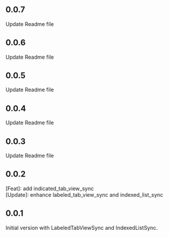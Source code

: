 ## 0.0.7

Update Readme file
## 0.0.6

Update Readme file
## 0.0.5

Update Readme file
## 0.0.4

Update Readme file
## 0.0.3

Update Readme file

## 0.0.2

[Feat]: add indicated_tab_view_sync<br>
[Update]: enhance labeled_tab_view_sync and indexed_list_sync

## 0.0.1

Initial version with LabeledTabViewSync and IndexedListSync.
